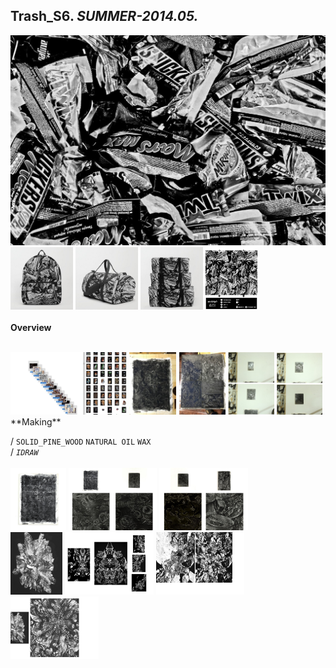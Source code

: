 
## Trash_S6. _SUMMER-2014.05._  
![Trash_S6](/projects/Trash_S6/100.jpg)<a href="https://ewwgene.github.io/projects/Trash_S6/101.jpg"><img src="/projects/Trash_S6/101.jpg" height="100"></a> <a href="https://ewwgene.github.io/projects/Trash_S6/102.jpg"><img src="/projects/Trash_S6/102.jpg" height="100"></a> <a href="https://ewwgene.github.io/projects/Trash_S6/110.jpg"><img src="/projects/Trash_S6/110.jpg" height="100"></a> <a href="https://ewwgene.github.io/projects/Trash_S6/111.jpg"><img src="/projects/Trash_S6/111.jpg" height="100"></a> 
<br>  
**Overview**  
 
<br>
<a href="https://ewwgene.github.io/projects/Trash_S6/Making/311.jpg"><img src="/projects/Trash_S6/Making/311.jpg" height="100"></a> <a href="https://ewwgene.github.io/projects/Trash_S6/Making/313.jpg"><img src="/projects/Trash_S6/Making/313.jpg" height="100"></a> <a href="https://ewwgene.github.io/projects/Trash_S6/Making/314.jpg"><img src="/projects/Trash_S6/Making/314.jpg" height="100"></a> <a href="https://ewwgene.github.io/projects/Trash_S6/Making/315.jpg"><img src="/projects/Trash_S6/Making/315.jpg" height="100"></a> <a href="https://ewwgene.github.io/projects/Trash_S6/Making/317.jpg"><img src="/projects/Trash_S6/Making/317.jpg" height="100"></a> <br>  
**Making**  
  
/
`SOLID_PINE_WOOD` `NATURAL OIL` `WAX`   
/
_`IDRAW`_   
<br>
<a href="https://ewwgene.github.io/projects/Trash_S6/301.jpg"><img src="/projects/Trash_S6/301.jpg" height="100"></a> <a href="https://ewwgene.github.io/projects/Trash_S6/303.jpg"><img src="/projects/Trash_S6/303.jpg" height="100"></a> <a href="https://ewwgene.github.io/projects/Trash_S6/305.jpg"><img src="/projects/Trash_S6/305.jpg" height="100"></a> 
<br>
<a href="https://ewwgene.github.io/projects/Trash_S6/401.jpg"><img src="/projects/Trash_S6/401.jpg" height="100"></a> <a href="https://ewwgene.github.io/projects/Trash_S6/403.jpg"><img src="/projects/Trash_S6/403.jpg" height="100"></a> <a href="https://ewwgene.github.io/projects/Trash_S6/405.jpg"><img src="/projects/Trash_S6/405.jpg" height="100"></a> <a href="https://ewwgene.github.io/projects/Trash_S6/407.jpg"><img src="/projects/Trash_S6/407.jpg" height="100"></a> 
